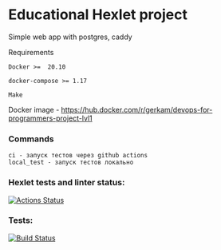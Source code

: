 <h1>Educational Hexlet project</h1>
Simple web app with postgres, caddy

Requirements

    Docker >=  20.10

    docker-compose >= 1.17

    Make

Docker image - https://hub.docker.com/r/gerkam/devops-for-programmers-project-lvl1

<h3>Commands</h3>
    
    ci - запуск тестов через github actions
    local_test - запуск тестов локально


### Hexlet tests and linter status:
[![Actions Status](https://github.com/Gerkam/devops-for-programmers-project-lvl1/workflows/hexlet-check/badge.svg)](https://github.com/Gerkam/devops-for-programmers-project-lvl1/actions)

### Tests:
[![Build Status](https://github.com/gerkam/devops-for-programmers-project-lvl1/workflows/push/badge.svg)](https://github.com/gerkam/devops-for-programmers-project-lvl1/actions/workflows/push.yml)
